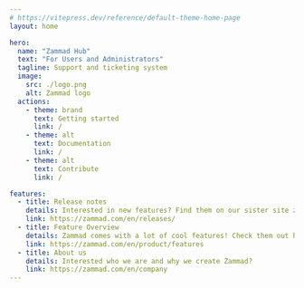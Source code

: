 ```yaml
---
# https://vitepress.dev/reference/default-theme-home-page
layout: home

hero:
  name: "Zammad Hub"
  text: "For Users and Administrators"
  tagline: Support and ticketing system
  image:
    src: ./logo.png
    alt: Zammad logo
  actions:
    - theme: brand
      text: Getting started
      link: /
    - theme: alt
      text: Documentation
      link: /
    - theme: alt
      text: Contribute
      link: /

features:
  - title: Release notes
    details: Interested in new features? Find them on our sister site zammad.com!
    link: https://zammad.com/en/releases/
  - title: Feature Overview
    details: Zammad comes with a lot of cool features! Check them out here!
    link: https://zammad.com/en/product/features
  - title: About us
    details: Interested who we are and why we create Zammad?
    link: https://zammad.com/en/company
---
```


 <!-- RSC 20240912: Renamed to JD's suggestion (Hub)-->